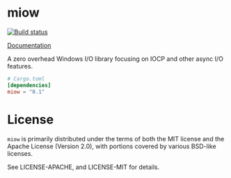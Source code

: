 # miow

[![Build status](https://ci.appveyor.com/api/projects/status/tc5lsxokjk86949l?svg=true)](https://ci.appveyor.com/project/alexcrichton/miow)

[Documentation](http://alexcrichton.com/miow)

A zero overhead Windows I/O library focusing on IOCP and other async I/O
features.

```toml
# Cargo.toml
[dependencies]
miow = "0.1"
```

# License

`miow` is primarily distributed under the terms of both the MIT license and
the Apache License (Version 2.0), with portions covered by various BSD-like
licenses.

See LICENSE-APACHE, and LICENSE-MIT for details.
